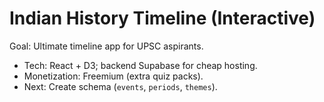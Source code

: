 # Indian History Timeline (Interactive)

Goal: Ultimate timeline app for UPSC aspirants.

- Tech: React + D3; backend Supabase for cheap hosting.
- Monetization: Freemium (extra quiz packs).
- Next: Create schema (`events`, `periods`, `themes`).
